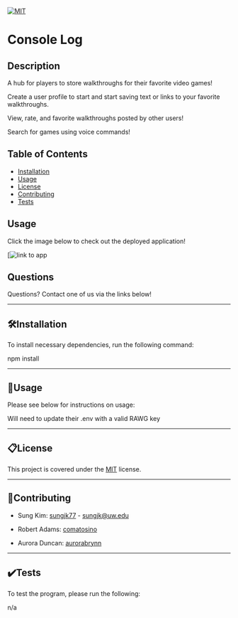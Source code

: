 [![MIT](https://img.shields.io/badge/license-MIT-green)](https://opensource.org/licenses/MIT)

# Console Log

## Description

A hub for players to store walkthroughs for their favorite video games!

Create a user profile to start and start saving text or links to your favorite walkthroughs.

View, rate, and favorite walkthroughs posted by other users!

Search for games using voice commands!

## Table of Contents

- [Installation](##🛠️Installation)
- [Usage](##📐Usage)
- [License](##📋License)
- [Contributing](##📝Contributing)
- [Tests](##✔️Tests)

## Usage

Click the image below to check out the deployed application!

[![link to app](https://raw.githubusercontent.com/comatosino/console-log-frontend/develop/public/assets/images/webapp-screenshot.jpg)

## Questions

Questions? Contact one of us via the links below!


------------
## 🛠️Installation
To install necessary dependencies, run the following command:

npm install

------------
## 📐Usage
Please see below for instructions on usage:

Will need to update their .env with a valid RAWG key

------------
## 📋License
This project is covered under the [MIT](https://opensource.org/licenses/MIT) license.

------------
## 📝Contributing

- Sung Kim: [sungjk77](https://github.com/sungjk77)
        - sungjk@uw.edu

- Robert Adams: [comatosino](https://github.com/comatosino)

- Aurora Duncan: [aurorabrynn](https://github.com/aurorabrynn)

------------
## ✔️Tests
To test the program, please run the following:

n/a

    


